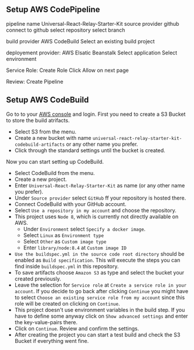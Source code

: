## Setup AWS CodePipeline
pipeline name Universal-React-Relay-Starter-Kit
source provider github
connect to github
select repository
select branch

build provider AWS CodeBuild
Select an existing build project

deployement provider: AWS Elsatic Beanstalk
Select application
Select environment

Service Role: Create Role
Click Allow on next page

Review: Create Pipeline


## Setup AWS CodeBuild

Go to to your [AWS console](https://console.aws.amazon.com/console/home) and login. First you need to create a S3 Bucket to store the build atrifacts.

- Select S3 from the menu.
- Create a new bucket with name `universal-react-relay-starter-kit-codebuild-artifacts` or any other name you prefer.
- Click through the standard settings until the bucket is created.

Now you can start setting up CodeBuild.

- Select CodeBuild from the menu.
- Create a new project.
- Enter `Universal-React-Relay-Starter-Kit` as name (or any other name you prefer).
- Under `Source provider` select `GitHub` ff your repository is hosted there.
- Connect CodeBuild with your GitHub account.
- Select `Use a repository in my account` and choose the repository.
- This project uses `Node 8`, which is currently not directly available on AWS.
  - Under `Environment` select `Specify a docker image`.
  - Select `Linux` as `Environment type`
  - Select `Other` as `Custom image type`
  - Enter `library/node:8.4` at `Custom image ID`
- `Use the buildspec.yml in the source code root directory` should be enabled as `Build specification`. This will execute the steps you can find inside `buildspec.yml` in this repository.
- To save artifacts choose `Amazon S3` as type and select the bucket your created previously.
- Leave the selection for `Service role` at `Create a service role in your account`. If you decide to go back after clicking `Continue` you might have to select `Choose an existing service role from my account` since this role will be created on clicking on `Continue`.
- This project doesn't use environment variables in the build step. If you have to define some anyway click on `Show advanced settings` and enter the key-value-pairs there.
- Click on `Continue`. Review and confirm the settings.
- After creating the project you can start a test build and check the S3 Bucket if everything went fine.
